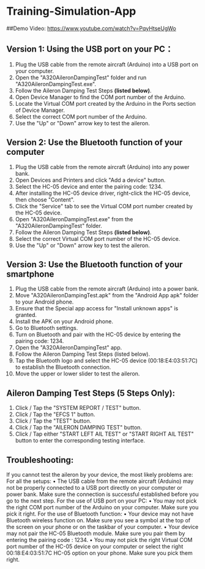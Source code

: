 # Training-Simulation-App

##Demo Video:
https://www.youtube.com/watch?v=PqyHtseUgWo

## Version 1: Using the USB port on your PC：
1. Plug the USB cable from the remote aircraft (Arduino) into a USB port on your computer.
2. Open the "A320AileronDampingTest" folder and run "A320AileronDampingTest.exe".
3. Follow the Aileron Damping Test Steps **(listed below)**.
4. Open Device Manager to find the COM port number of the Arduino.
5. Locate the Virtual COM port created by the Arduino in the Ports section of Device Manager.
6. Select the correct COM port number of the Arduino.
7. Use the "Up" or "Down" arrow key to test the aileron.

## Version 2: Use the Bluetooth function of your computer
1. Plug the USB cable from the remote aircraft (Arduino) into any power bank.
2. Open Devices and Printers and click "Add a device" button.
3. Select the HC-05 device and enter the pairing code: 1234.
4. After installing the HC-05 device driver, right-click the HC-05 device, then choose "Content".
5. Click the "Service" tab to see the Virtual COM port number created by the HC-05 device.
6. Open "A320AileronDampingTest.exe" from the "A320AileronDampingTest" folder.
7. Follow the Aileron Damping Test Steps **(listed below)**.
8. Select the correct Virtual COM port number of the HC-05 device.
9. Use the "Up" or "Down" arrow key to test the aileron.

## Version 3: Use the Bluetooth function of your smartphone
1. Plug the USB cable from the remote aircraft (Arduino) into a power bank.
2. Move "A320AileronDampingTest.apk" from the "Android App apk" folder to your Android phone.
3. Ensure that the Special app access for "Install unknown apps" is granted.
4. Install the APK on your Android phone.
5. Go to Bluetooth settings.
6. Turn on Bluetooth and pair with the HC-05 device by entering the pairing code: 1234.
7. Open the "A320AileronDampingTest" app.
8. Follow the Aileron Damping Test Steps (listed below).
9. Tap the Bluetooth logo and select the HC-05 device (00:18:E4:03:51:7C) to establish the Bluetooth connection.
10. Move the upper or lower slider to test the aileron.

## Aileron Damping Test Steps (5 Steps Only):
1. Click / Tap the "SYSTEM REPORT / TEST" button.
2. Click / Tap the "EFCS 1" button.
3. Click / Tap the "TEST" button.
4. Click / Tap the "AILERON DAMPING TEST" button.
5. Click / Tap either "START LEFT AIL TEST" or "START RIGHT AIL TEST" button to enter the corresponding testing interface.

## Troubleshooting:
If you cannot test the aileron by your device, the most likely problems are:
For all the setups:
• The USB cable from the remote aircraft (Arduino) may not be properly connected to a USB port directly on your computer or power bank. Make sure the connection is successful established before you go to the next step.
For the use of USB port on your PC:
• You may not pick the right COM port number of the Arduino on your computer. Make sure you pick it right.
For the use of Bluetooth function:
• Your device may not have Bluetooth wireless function on. Make sure you see a symbol at the top of the screen on your phone or on the taskbar of your computer.
• Your device may not pair the HC-05 Bluetooth module. Make sure you pair them by entering the pairing code : 1234.
• You may not pick the right Virtual COM port number of the HC-05 device on your computer or select the right 00:18:E4:03:51:7C HC-05 option on your phone. Make sure you pick them right.

